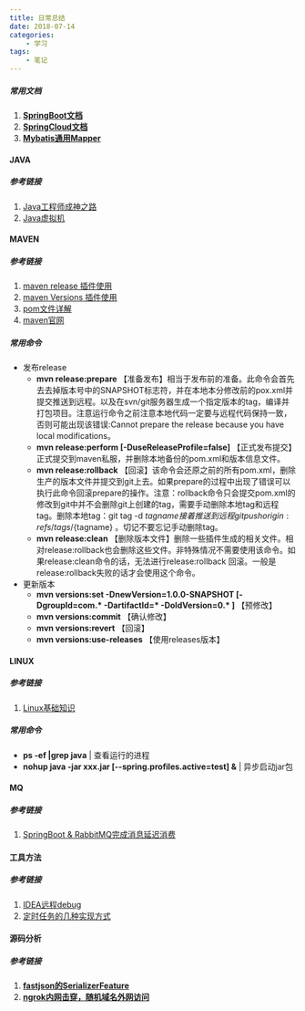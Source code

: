 ```yaml
---
title: 日常总结
date: 2018-07-14
categories:
	- 学习
tags:
	- 笔记
---
```


##### 常用文档
1. [**SpringBoot文档**](https://docs.spring.io/spring-boot/docs/current/reference/html/ "Spring")
2. [**SpringCloud文档**](http://cloud.spring.io/spring-cloud-static/Edgware.SR4/multi/multi_spring-cloud.html "Spring")
3. [**Mybatis通用Mapper**](https://mapperhelper.github.io/docs/2.use/ "mapper")

#### JAVA
##### 参考链接
1. [Java工程师成神之路](https://juejin.im/post/5ab46c9ef265da239b415ce1 "JAVA")
2. [Java虚拟机](https://www.cnblogs.com/smyhvae/p/4810168.html "JAVA")

<!-- more -->
#### MAVEN
##### 参考链接
1. [maven release 插件使用](https://www.jianshu.com/p/c4c2ae1686a2 "maven")
2. [maven Versions 插件使用](https://blog.csdn.net/weixin_29477879/article/details/52270118 "maven")
3. [pom文件详解](https://www.cnblogs.com/hafiz/p/5360195.html "maven")
4. [maven官网](http://maven.apache.org/plugins/index.html "maven")

##### 常用命令
* 发布release
    * **mvn release:prepare** 【准备发布】相当于发布前的准备。此命令会首先去去掉版本号中的SNAPSHOT标志符，并在本地本分修改前的pox.xml并提交推送到远程。以及在svn/git服务器生成一个指定版本的tag，编译并打包项目。注意运行命令之前注意本地代码一定要与远程代码保持一致，否则可能出现该错误:Cannot prepare the release because you have local modifications。
    * **mvn release:perform [-DuseReleaseProfile=false]** 【正式发布提交】正式提交到maven私服，并删除本地备份的pom.xml和版本信息文件。
    * **mvn release:rollback** 【回滚】该命令会还原之前的所有pom.xml，删除生产的版本文件并提交到git上去。如果prepare的过程中出现了错误可以执行此命令回滚prepare的操作。注意：rollback命令只会提交pom.xml的修改到git中并不会删除git上创建的tag，需要手动删除本地tag和远程tag。删除本地tag：git tag -d ${tagname} 接着推送到远程 git push origin :refs/tags/${tagname} 。切记不要忘记手动删除tag。
    * **mvn release:clean** 【删除版本文件】删除一些插件生成的相关文件。相对release:rollback也会删除这些文件。非特殊情况不需要使用该命令。如果release:clean命令的话，无法进行release:rollback 回滚。一般是release:rollback失败的话才会使用这个命令。
* 更新版本
    * **mvn versions:set -DnewVersion=1.0.0-SNAPSHOT \[-DgroupId=com.\* -DartifactId=\* -DoldVersion=0.\* ]** 【预修改】
    * **mvn versions:commit** 【确认修改】
    * **mvn versions:revert** 【回滚】
    * **mvn versions:use-releases** 【使用releases版本】

#### LINUX
##### 参考链接
1. [Linux基础知识](https://juejin.im/post/5b3b19856fb9a04fa42f8c71 "LINUX")
##### 常用命令
* **ps -ef |grep java** | 查看运行的进程
* **nohup java -jar xxx.jar \[--spring.profiles.active=test\] &** | 异步启动jar包

#### MQ
##### 参考链接
1. [SpringBoot & RabbitMQ完成消息延迟消费](https://juejin.im/post/5b2dd00f6fb9a00e2e0116ce "MQ")

#### 工具方法
##### 参考链接
1. [IDEA远程debug](https://www.cnblogs.com/wy2325/p/5600232.html)
2. [定时任务的几种实现方式](https://blog.csdn.net/wqh8522/article/details/79224290)

#### 源码分析
##### 参考链接
1. [**fastjson的SerializerFeature**](https://blog.csdn.net/u010246789/article/details/52539576 "fastjson")
2. [**ngrok内网击穿，随机域名外网访问**](https://www.jianshu.com/p/571fdbc98d25 "ngrok")